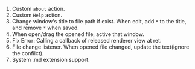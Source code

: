 1. Custom `about` action.
2. Custom `Help` action.
3. Change window's title to file path if exist. When edit, add `*` to the title, and remove `*` when saved.
4. When open/drag the opened file, active that window.
5. Fix Error: Calling a callback of released renderer view at ret.
6. File change listener. When opened file changed, update the text(ignore the confilct).
7. System .md extension support.

